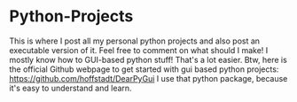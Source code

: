 # Python-Projects

This is where I post all my personal python projects and also post an executable version of it. Feel free to comment on what should I make!
I mostly know how to GUI-based python stuff! That's a lot easier. Btw, here is the official Github webpage to get started with gui based python projects: https://github.com/hoffstadt/DearPyGui
I use that python package, because it's easy to understand and learn.
